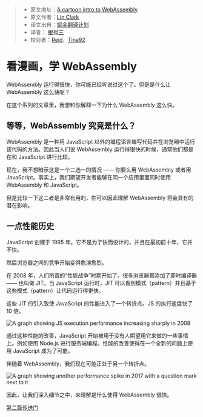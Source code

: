 > * 原文地址：[A cartoon intro to WebAssembly](https://hacks.mozilla.org/2017/02/a-cartoon-intro-to-webassembly/)
> * 原文作者：[Lin Clark](https://code-cartoons.com/@linclark)
> * 译文出自：[掘金翻译计划](https://github.com/xitu/gold-miner)
> * 译者： [根号三](https://github.com/sqrthree)
> * 校对者：[Reid](https://github.com/reid3290)、[Tina92](https://github.com/Tina92)

# 看漫画，学 WebAssembly

WebAssembly 运行得很快，你可能已经听说过这个了。但是是什么让 WebAssembly 这么快呢？

在这个系列的文章里，我想和你解释一下为什么 WebAssembly 这么快。

## 等等，WebAssembly 究竟是什么？

WebAssembly 是一种用 JavaScript 以外的编程语言编写代码并在浏览器中运行该代码的方法。因此当人们说 WebAssembly 运行得很快的时候，通常他们都是在和 JavaScript 进行比较。

现在，我不想暗示这是一个二选一的情况 —— 你要么用 WebAssembly 或者用 JavaScript。事实上，我们期望开发者能够在同一个应用里面同时使用 WebAssembly 和 JavaScript。

但是比较一下这二者是非常有用的，你可以因此理解 WebAssembly 将会具有的潜在影响。

## 一点性能历史

JavaScript 创建于 1995 年。它不是为了快而设计的，并且在最初前十年，它并不快。

然后浏览器之间的竞争开始变得愈演愈烈。

在 2008 年，人们所谓的“性能战争”时期开始了。很多浏览器都添加了即时编译器 —— 也叫做 JIT。当 JavaScript 运行时，JIT 可以看到模式（pattern）并且基于这些模式（pattern）让代码运行得更快。

这些 JIT 的引入致使 JavaScript 的性能进入了一个转折点。JS 的执行速度快了 10 倍。

![A graph showing JS execution performance increasing sharply in 2008](https://2r4s9p1yi1fa2jd7j43zph8r-wpengine.netdna-ssl.com/files/2017/02/01-01-perf_graph05-500x409.png)

通过这种性能的改善，JavaScript 开始被用于没有人期望用它来做的一些事情上。例如使用 Node.js 进行服务端编程。性能的改善使得在一个全新的问题上使用 JavaScript 成为了可能。

伴随着 WebAssembly，我们现在可能正处于另一个转折点。

![A graph showing another performance spike in 2017 with a question mark next to it](https://2r4s9p1yi1fa2jd7j43zph8r-wpengine.netdna-ssl.com/files/2017/02/01-02-perf_graph10-500x412.png)

因此，让我们深入细节之中，来理解是什么使得 WebAssembly 很快。

[第二篇传送门](https://github.com/xitu/gold-miner/blob/master/TODO/a-crash-course-in-just-in-time-jit-compilers.md)
